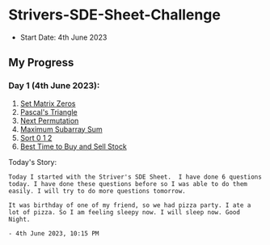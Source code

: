 # Strivers-SDE-Sheet-Challenge

- Start Date: 4th June 2023

## My Progress

### Day 1 (4th June 2023):
1. [Set Matrix Zeros](https://www.codingninjas.com/codestudio/problems/set-matrix-zeros_8230862?challengeSlug=striver-sde-challenge&leftPanelTab=0)
2. [Pascal's Triangle](https://www.codingninjas.com/codestudio/problems/pascal-s-triangle_8230805?challengeSlug=striver-sde-challenge)
3. [Next Permutation](https://www.codingninjas.com/codestudio/problems/next-permutation_8230741?challengeSlug=striver-sde-challenge&leftPanelTab=0)
4. [Maximum Subarray Sum](https://www.codingninjas.com/codestudio/problems/maximum-subarray-sum_8230694?challengeSlug=striver-sde-challenge&leftPanelTab=0)
5. [Sort 0 1 2](https://www.codingninjas.com/codestudio/problems/sort-0-1-2_8230695?challengeSlug=striver-sde-challenge&leftPanelTab=0)
6. [Best Time to Buy and Sell Stock](https://www.codingninjas.com/codestudio/problems/best-time-to-buy-and-sell-stock_8230746?challengeSlug=striver-sde-challenge&leftPanelTab=0)

Today's Story: 
```
Today I started with the Striver's SDE Sheet.  I have done 6 questions today. I have done these questions before so I was able to do them easily. I will try to do more questions tomorrow.

It was birthday of one of my friend, so we had pizza party. I ate a lot of pizza. So I am feeling sleepy now. I will sleep now. Good Night.

- 4th June 2023, 10:15 PM
```
